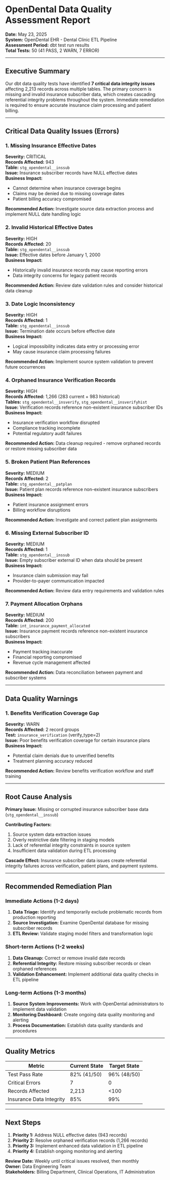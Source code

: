 # OpenDental Data Quality Assessment Report

**Date:** May 23, 2025  
**System:** OpenDental EHR - Dental Clinic ETL Pipeline  
**Assessment Period:** dbt test run results  
**Total Tests:** 50 (41 PASS, 2 WARN, 7 ERROR)

---

## Executive Summary

Our dbt data quality tests have identified **7 critical data integrity issues** affecting 2,213 records across multiple tables. The primary concern is missing and invalid insurance subscriber data, which creates cascading referential integrity problems throughout the system. Immediate remediation is required to ensure accurate insurance claim processing and patient billing.

---

## Critical Data Quality Issues (Errors)

### 1. Missing Insurance Effective Dates
**Severity:** CRITICAL  
**Records Affected:** 943  
**Table:** `stg_opendental__inssub`  
**Issue:** Insurance subscriber records have NULL effective dates  
**Business Impact:** 
- Cannot determine when insurance coverage begins
- Claims may be denied due to missing coverage dates
- Patient billing accuracy compromised

**Recommended Action:** Investigate source data extraction process and implement NULL date handling logic

### 2. Invalid Historical Effective Dates  
**Severity:** HIGH  
**Records Affected:** 20  
**Table:** `stg_opendental__inssub`  
**Issue:** Effective dates before January 1, 2000  
**Business Impact:**
- Historically invalid insurance records may cause reporting errors
- Data integrity concerns for legacy patient records

**Recommended Action:** Review date validation rules and consider historical data cleanup

### 3. Date Logic Inconsistency
**Severity:** HIGH  
**Records Affected:** 1  
**Table:** `stg_opendental__inssub`  
**Issue:** Termination date occurs before effective date  
**Business Impact:**
- Logical impossibility indicates data entry or processing error
- May cause insurance claim processing failures

**Recommended Action:** Implement source system validation to prevent future occurrences

### 4. Orphaned Insurance Verification Records
**Severity:** HIGH  
**Records Affected:** 1,266 (283 current + 983 historical)  
**Tables:** `stg_opendental__insverify`, `stg_opendental__insverifyhist`  
**Issue:** Verification records reference non-existent insurance subscriber IDs  
**Business Impact:**
- Insurance verification workflow disrupted
- Compliance tracking incomplete
- Potential regulatory audit failures

**Recommended Action:** Data cleanup required - remove orphaned records or restore missing subscriber data

### 5. Broken Patient Plan References
**Severity:** MEDIUM  
**Records Affected:** 2  
**Table:** `stg_opendental__patplan`  
**Issue:** Patient plan records reference non-existent insurance subscribers  
**Business Impact:**
- Patient insurance assignment errors
- Billing workflow disruptions

**Recommended Action:** Investigate and correct patient plan assignments

### 6. Missing External Subscriber ID
**Severity:** MEDIUM  
**Records Affected:** 1  
**Table:** `stg_opendental__inssub`  
**Issue:** Empty subscriber external ID when data should be present  
**Business Impact:**
- Insurance claim submission may fail
- Provider-to-payer communication impacted

**Recommended Action:** Review data entry requirements and validation rules

### 7. Payment Allocation Orphans
**Severity:** MEDIUM  
**Records Affected:** 200  
**Table:** `int_insurance_payment_allocated`  
**Issue:** Insurance payment records reference non-existent insurance subscribers  
**Business Impact:**
- Payment tracking inaccurate
- Financial reporting compromised
- Revenue cycle management affected

**Recommended Action:** Data reconciliation between payment and subscriber systems

---

## Data Quality Warnings

### 1. Benefits Verification Coverage Gap
**Severity:** WARN  
**Records Affected:** 2 record groups  
**Test:** `insurance_verification` (verify_type=2)  
**Issue:** Poor benefits verification coverage for certain insurance plans  
**Business Impact:**
- Potential claim denials due to unverified benefits
- Treatment planning accuracy reduced

**Recommended Action:** Review benefits verification workflow and staff training

---

## Root Cause Analysis

**Primary Issue:** Missing or corrupted insurance subscriber base data (`stg_opendental__inssub`)

**Contributing Factors:**
1. Source system data extraction issues
2. Overly restrictive date filtering in staging models
3. Lack of referential integrity constraints in source system
4. Insufficient data validation during ETL processing

**Cascade Effect:** Insurance subscriber data issues create referential integrity failures across verification, patient plans, and payment systems.

---

## Recommended Remediation Plan

### Immediate Actions (1-2 days)
1. **Data Triage:** Identify and temporarily exclude problematic records from production reporting
2. **Source Investigation:** Examine OpenDental database for missing subscriber records
3. **ETL Review:** Validate staging model filters and transformation logic

### Short-term Actions (1-2 weeks)
1. **Data Cleanup:** Correct or remove invalid date records
2. **Referential Integrity:** Restore missing subscriber records or clean orphaned references  
3. **Validation Enhancement:** Implement additional data quality checks in ETL pipeline

### Long-term Actions (1-3 months)
1. **Source System Improvements:** Work with OpenDental administrators to implement data validation
2. **Monitoring Dashboard:** Create ongoing data quality monitoring and alerting
3. **Process Documentation:** Establish data quality standards and procedures

---

## Quality Metrics

| Metric | Current State | Target State |
|--------|---------------|--------------|
| Test Pass Rate | 82% (41/50) | 96% (48/50) |
| Critical Errors | 7 | 0 |
| Records Affected | 2,213 | <100 |
| Insurance Data Integrity | 85% | 99% |

---

## Next Steps

1. **Priority 1:** Address NULL effective dates (943 records)
2. **Priority 2:** Resolve orphaned verification records (1,266 records) 
3. **Priority 3:** Implement enhanced data validation in ETL pipeline
4. **Priority 4:** Establish ongoing monitoring and alerting

**Review Date:** Weekly until critical issues resolved, then monthly  
**Owner:** Data Engineering Team  
**Stakeholders:** Billing Department, Clinical Operations, IT Administration